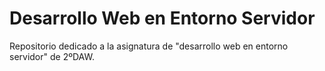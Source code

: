 # Desarrollo Web en Entorno Servidor
Repositorio dedicado a la asignatura de "desarrollo web en entorno servidor" de 2ºDAW.